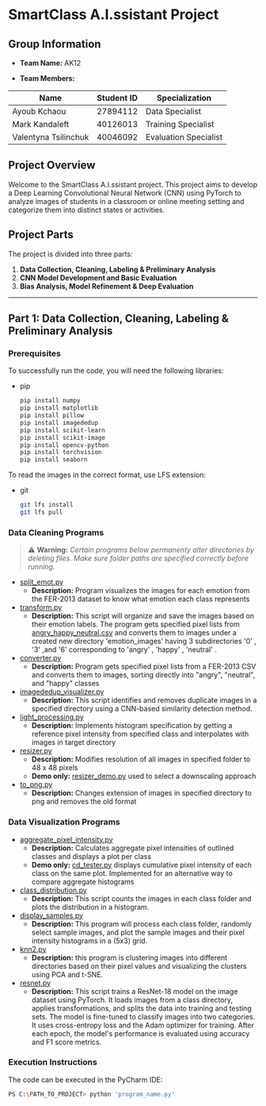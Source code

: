
# SmartClass A.I.ssistant Project

## Group Information
- **Team Name:** AK12


- **Team Members:**
  
 |   Name |   Student ID    |  Specialization  |
 |---|---|---|
| Ayoub Kchaou | 27894112 | Data Specialist |
| Mark Kandaleft | 40126013 |Training Specialist|
| Valentyna Tsilinchuk| 40046092 | Evaluation Specialist |


## Project Overview
Welcome to the SmartClass A.I.ssistant project. This project aims to develop a Deep Learning Convolutional Neural Network (CNN) using PyTorch to analyze images of students in a classroom or online meeting setting and categorize them into distinct states or activities.

## Project Parts
The project is divided into three parts:
1. **Data Collection, Cleaning, Labeling & Preliminary Analysis**
2. **CNN Model Development and Basic Evaluation**
3. **Bias Analysis, Model Refinement & Deep Evaluation**


---

## Part 1: Data Collection, Cleaning, Labeling & Preliminary Analysis

### Prerequisites

To successfully run the code, you will need the following libraries:

* pip
  ```sh
  pip install numpy
  pip install matplotlib
  pip install pillow
  pip install imagededup
  pip install scikit-learn
  pip install scikit-image
  pip install opencv-python
  pip install torchvision
  pip install seaborn
  ```

To read the images in the correct format, use LFS extension:

* git
  ```sh
  git lfs install
  git lfs pull
  ```
### Data Cleaning Programs

> ⚠️ **Warning:** *Certain programs below permanenty alter directories by deleting files.
> Make sure folder paths are specified correctly before running.*

* [split_emot.py](https://github.com/mkandaleft/COMP472_AK12/blob/278511d96c0fffa820d965cd1e7217938cdafdfc/data%20cleaning/split_emot.py)
  * **Description:** Program visualizes the images for each emotion from the FER-2013 dataset to know what emotion each class represents
* [transform.py](https://github.com/mkandaleft/COMP472_AK12/blob/278511d96c0fffa820d965cd1e7217938cdafdfc/data%20cleaning/transform.py)
  * **Description:** This script will organize and save the images based on their emotion labels. The program gets specified pixel lists from [angry_happy_neutral.csv](https://github.com/mkandaleft/COMP472_AK12/blob/278511d96c0fffa820d965cd1e7217938cdafdfc/data/extracted%20dataset/angry_happy_neutral.csv)
and converts them to images under a created new directory 'emotion_images' having 3 subdirectories '0' , '3' ,and '6' corresponding to 'angry' , 'happy' , 'neutral' .
* [converter.py](https://github.com/mkandaleft/COMP472_AK12/blob/278511d96c0fffa820d965cd1e7217938cdafdfc/data%20cleaning/converter.py)
  * **Description:** Program gets specified pixel lists from a FER-2013 CSV and converts them to images, sorting directly into "angry", "neutral", and "happy" classes
* [imagededup_visualizer.py](https://github.com/mkandaleft/COMP472_AK12/blob/278511d96c0fffa820d965cd1e7217938cdafdfc/data%20cleaning/imagedup_visualizer.py)
  * **Description:** This script identifies and removes duplicate images in a specified directory using a CNN-based similarity detection method.
* [light_processing.py](https://github.com/mkandaleft/COMP472_AK12/blob/278511d96c0fffa820d965cd1e7217938cdafdfc/data%20cleaning/light_processing.py)
  * **Description:** Implements histogram specification by getting a reference pixel intensity from specified class and interpolates with images in target directory
* [resizer.py](https://github.com/mkandaleft/COMP472_AK12/blob/278511d96c0fffa820d965cd1e7217938cdafdfc/data%20cleaning/resizer.py)
  * **Description:** Modifies resolution of all images in specified folder to 48 x 48 pixels
  * **Demo only:** [resizer_demo.py](https://github.com/mkandaleft/COMP472_AK12/blob/278511d96c0fffa820d965cd1e7217938cdafdfc/data%20cleaning/resizer_demo.py) used to select a downscaling approach
* [to_png.py](https://github.com/mkandaleft/COMP472_AK12/blob/278511d96c0fffa820d965cd1e7217938cdafdfc/data%20cleaning/to_png.py)
  * **Description:** Changes extension of images in specified directory to png and removes the old format

### Data Visualization Programs

* [aggregate_pixel_intensity.py](https://github.com/mkandaleft/COMP472_AK12/blob/06ce0e2326ea255625329833b2af5f7e7d0b8e47/data%20visualization/aggregate_pixel_intensity.py)
  * **Description:** Calculates aggregate pixel intensities of outlined classes and displays a plot per class
  * **Demo only:** [cd_tester.py](https://github.com/mkandaleft/COMP472_AK12/blob/06ce0e2326ea255625329833b2af5f7e7d0b8e47/data%20visualization/cd_tester.py) displays cumulative pixel intensity of each class on the same plot. Implemented for an alternative way to compare aggregate histograms
* [class_distribution.py](https://github.com/mkandaleft/COMP472_AK12/blob/06ce0e2326ea255625329833b2af5f7e7d0b8e47/data%20visualization/class_distribution.py)
  * **Description:** This script counts the images in each class folder and plots the distribution in a histogram. 
* [display_samples.py](https://github.com/mkandaleft/COMP472_AK12/blob/06ce0e2326ea255625329833b2af5f7e7d0b8e47/data%20visualization/display_samples.py)
  * **Description:** This program will process each class folder, randomly select sample images, and plot the sample images and their pixel intensity histograms in a (5x3) grid.
* [knn2.py](https://github.com/mkandaleft/COMP472_AK12/blob/06ce0e2326ea255625329833b2af5f7e7d0b8e47/data%20visualization/knn2.py)
   * **Description:**  this program is clustering images into different directories based on their pixel values and visualizing the clusters using PCA and t-SNE.
* [resnet.py](https://github.com/mkandaleft/COMP472_AK12/blob/06ce0e2326ea255625329833b2af5f7e7d0b8e47/data%20visualization/resnet.py)
  * **Description:** This script trains a ResNet-18 model on the image dataset using PyTorch. It loads images from a class directory, applies transformations, and splits the data into training and testing sets. The model is fine-tuned to classify images into two categories. It uses cross-entropy loss and the Adam optimizer for training. After each epoch, the model's performance is evaluated using accuracy and F1 score metrics.

### Execution Instructions

The code can be executed in the PyCharm IDE:

```sh
PS C:\PATH_TO_PROJECT> python 'program_name.py'
```


